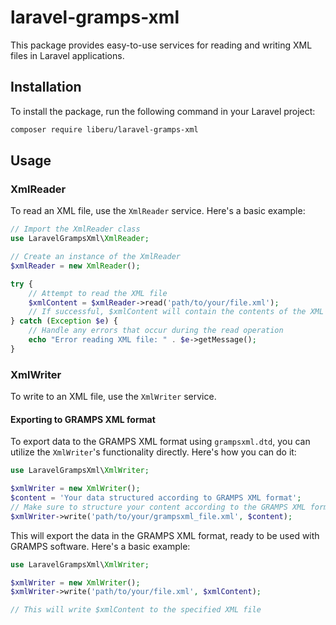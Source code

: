 # laravel-gramps-xml

This package provides easy-to-use services for reading and writing XML files in Laravel applications.

## Installation

To install the package, run the following command in your Laravel project:

```bash
composer require liberu/laravel-gramps-xml
```

## Usage

### XmlReader

To read an XML file, use the `XmlReader` service. Here's a basic example:

```php
// Import the XmlReader class
use LaravelGrampsXml\XmlReader;

// Create an instance of the XmlReader
$xmlReader = new XmlReader();

try {
    // Attempt to read the XML file
    $xmlContent = $xmlReader->read('path/to/your/file.xml');
    // If successful, $xmlContent will contain the contents of the XML file
} catch (Exception $e) {
    // Handle any errors that occur during the read operation
    echo "Error reading XML file: " . $e->getMessage();
}
```

### XmlWriter

To write to an XML file, use the `XmlWriter` service.

#### Exporting to GRAMPS XML format

To export data to the GRAMPS XML format using `grampsxml.dtd`, you can utilize the `XmlWriter`'s functionality directly. Here's how you can do it:

```php
use LaravelGrampsXml\XmlWriter;

$xmlWriter = new XmlWriter();
$content = 'Your data structured according to GRAMPS XML format';
// Make sure to structure your content according to the GRAMPS XML format
$xmlWriter->write('path/to/your/grampsxml_file.xml', $content);
```

This will export the data in the GRAMPS XML format, ready to be used with GRAMPS software. Here's a basic example:

```php
use LaravelGrampsXml\XmlWriter;

$xmlWriter = new XmlWriter();
$xmlWriter->write('path/to/your/file.xml', $xmlContent);

// This will write $xmlContent to the specified XML file
```
